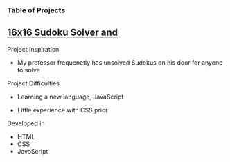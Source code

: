 ### Table of Projects

## [16x16 Sudoku Solver and ](https://steven-phun.github.io/Steven-Phun/16x16-Sudoku-Solver)

Project Inspiration 

- My professor frequenetly has unsolved Sudokus on his door for anyone to solve

Project Difficulties

- Learning a new language, JavaScript

- Little experience with CSS prior 

Developed in

- HTML
- CSS
- JavaScript
